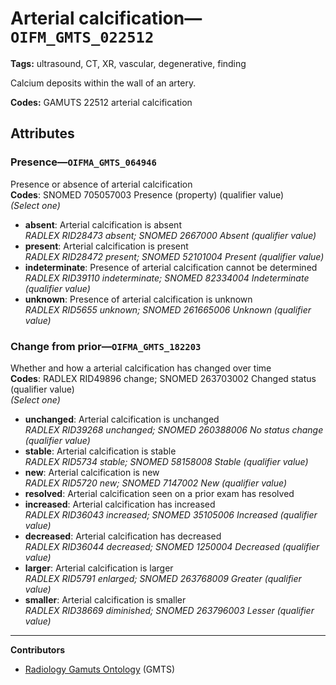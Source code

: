 # Arterial calcification—`OIFM_GMTS_022512`

**Tags:** ultrasound, CT, XR, vascular, degenerative, finding

Calcium deposits within the wall of an artery.

**Codes:** GAMUTS 22512 arterial calcification

## Attributes

### Presence—`OIFMA_GMTS_064946`

Presence or absence of arterial calcification  
**Codes**: SNOMED 705057003 Presence (property) (qualifier value)  
*(Select one)*

- **absent**: Arterial calcification is absent  
_RADLEX RID28473 absent; SNOMED 2667000 Absent (qualifier value)_
- **present**: Arterial calcification is present  
_RADLEX RID28472 present; SNOMED 52101004 Present (qualifier value)_
- **indeterminate**: Presence of arterial calcification cannot be determined  
_RADLEX RID39110 indeterminate; SNOMED 82334004 Indeterminate (qualifier value)_
- **unknown**: Presence of arterial calcification is unknown  
_RADLEX RID5655 unknown; SNOMED 261665006 Unknown (qualifier value)_

### Change from prior—`OIFMA_GMTS_182203`

Whether and how a arterial calcification has changed over time  
**Codes**: RADLEX RID49896 change; SNOMED 263703002 Changed status (qualifier value)  
*(Select one)*

- **unchanged**: Arterial calcification is unchanged  
_RADLEX RID39268 unchanged; SNOMED 260388006 No status change (qualifier value)_
- **stable**: Arterial calcification is stable  
_RADLEX RID5734 stable; SNOMED 58158008 Stable (qualifier value)_
- **new**: Arterial calcification is new  
_RADLEX RID5720 new; SNOMED 7147002 New (qualifier value)_
- **resolved**: Arterial calcification seen on a prior exam has resolved  
- **increased**: Arterial calcification has increased  
_RADLEX RID36043 increased; SNOMED 35105006 Increased (qualifier value)_
- **decreased**: Arterial calcification has decreased  
_RADLEX RID36044 decreased; SNOMED 1250004 Decreased (qualifier value)_
- **larger**: Arterial calcification is larger  
_RADLEX RID5791 enlarged; SNOMED 263768009 Greater (qualifier value)_
- **smaller**: Arterial calcification is smaller  
_RADLEX RID38669 diminished; SNOMED 263796003 Lesser (qualifier value)_

---

**Contributors**

- [Radiology Gamuts Ontology](https://gamuts.net/) (GMTS)